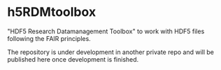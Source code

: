# h5RDMtoolbox
"HDF5 Research Datamanagement Toolbox" to work with HDF5 files following the FAIR principles.

The repository is under development in another private repo and will be published here once development is finished.
